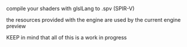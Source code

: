 compile your shaders with glslLang to .spv (SPIR-V)

the resources provided with the engine are used by the current engine preview

KEEP in mind that all of this is a work in progress